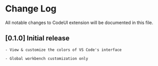 # Change Log
All notable changes to CodeUI extension will be documented in this file.

##    [0.1.0] Initial release

    - View & customize the colors of VS Code's interface

    - Global workbench customization only
